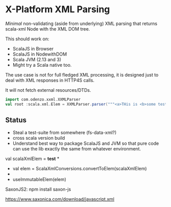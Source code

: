 # X-Platform XML Parsing

*Minimal* non-validating (aside from underlying) XML parsing that returns scala-xml Node with the XML DOM tree.

This should work on: 
  
- ScalaJS in Browser
- ScalaJS in NodewithDOM
- Scala JVM (2.13 and 3)
- Might try a Scala native too.

The use case is not for full fledged XML processing, it is designed just to deal with XML responses in HTTP4S calls.

It will not fetch external resources/DTDs.

```scala
import com.odenzo.xxml.XXMLParser
val root :scala.xml.Elem = XXMLParser.parser("""<a>THis is <b>some test</b></a>""")
```

## Status

+ Steal a test-suite from somewhere (fs-data-xml?)
+ cross scala version build
+ Understand best way to package ScalaJS and JVM so that pure code can use the lib exactly the same from whatever environment.

val scalaXmlElem = <a xmlns="http://a"><b><c>test</c></b></a>
* 
* val elem = ScalaXmlConversions.convertToElem(scalaXmlElem)
* 
* useImmutableElem(elem)


SaxonJS2:
npm install saxon-js

https://www.saxonica.com/download/javascript.xml
